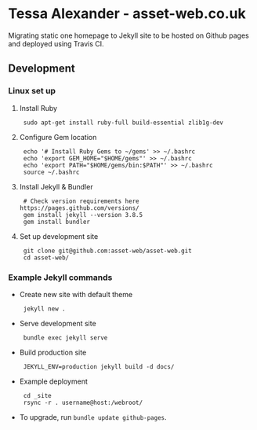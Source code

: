 # Tessa Alexander - asset-web.co.uk

Migrating static one homepage to Jekyll site to be hosted on Github pages and deployed using Travis CI.

## Development

### Linux set up

1. Install Ruby

		sudo apt-get install ruby-full build-essential zlib1g-dev

1. Configure Gem location

		echo '# Install Ruby Gems to ~/gems' >> ~/.bashrc
		echo 'export GEM_HOME="$HOME/gems"' >> ~/.bashrc
		echo 'export PATH="$HOME/gems/bin:$PATH"' >> ~/.bashrc
		source ~/.bashrc

1. Install Jekyll & Bundler

		# Check version requirements here https://pages.github.com/versions/
		gem install jekyll --version 3.8.5
		gem install bundler

1. Set up development site

		git clone git@github.com:asset-web/asset-web.git
		cd asset-web/

### Example Jekyll commands

 * Create new site with default theme

		jekyll new .

 * Serve development site

		bundle exec jekyll serve

 * Build production site

		JEKYLL_ENV=production jekyll build -d docs/

 * Example deployment

		cd _site
		rsync -r . username@host:/webroot/

 * To upgrade, run `bundle update github-pages`.
